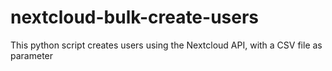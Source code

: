# nextcloud-bulk-create-users
This python script creates users using the Nextcloud API, with a CSV file as parameter
